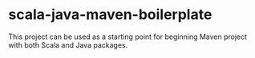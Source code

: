 # scala-java-maven-boilerplate
This project can be used as a starting point for beginning Maven project with both Scala and Java packages.

